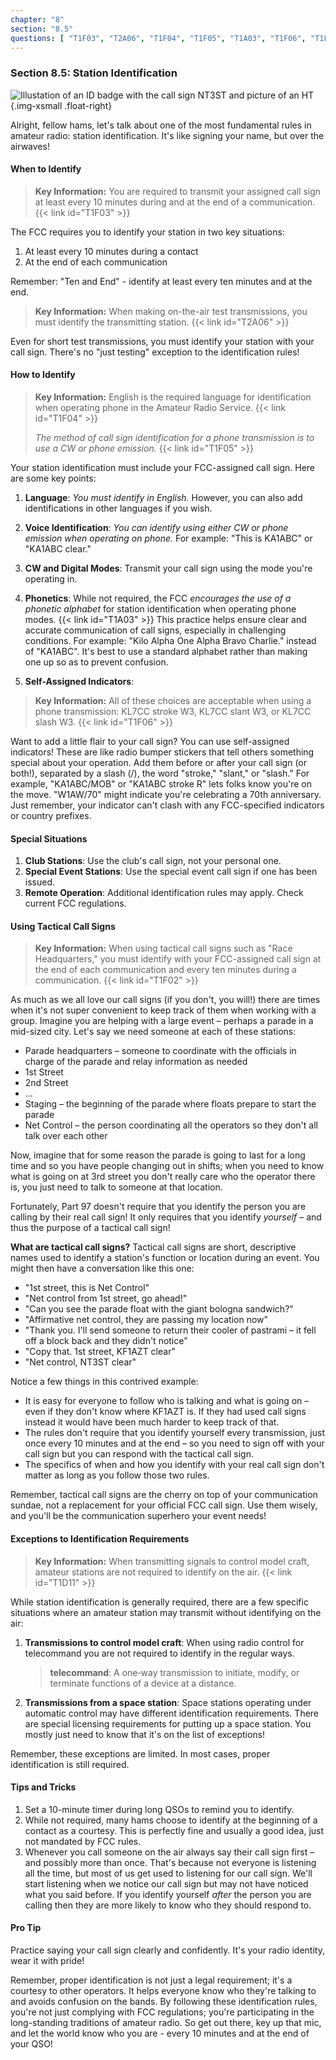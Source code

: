 ```yaml
---
chapter: "8"
section: "8.5"
questions: [ "T1F03", "T2A06", "T1F04", "T1F05", "T1A03", "T1F06", "T1F02", "T1D11" ]
---
```


### Section 8.5: Station Identification

![Illustation of an ID badge with the call sign NT3ST and picture of an HT](../../../images/idbadge.svg)
{.img-xsmall .float-right}

Alright, fellow hams, let's talk about one of the most fundamental rules in amateur radio: station identification. It's like signing your name, but over the airwaves!

#### When to Identify

> **Key Information:** You are required to transmit your assigned call sign at least every 10 minutes during and at the end of a communication. {{< link id="T1F03" >}}

The FCC requires you to identify your station in two key situations:
1. At least every 10 minutes during a contact
2. At the end of each communication

Remember: "Ten and End" - identify at least every ten minutes and at the end.

> **Key Information:** When making on-the-air test transmissions, you must identify the transmitting station. {{< link id="T2A06" >}}

Even for short test transmissions, you must identify your station with your call sign. There's no "just testing" exception to the identification rules!

#### How to Identify

> **Key Information:** English is the required language for identification when operating phone in the Amateur Radio Service. {{< link id="T1F04" >}}
>
> *The method of call sign identification for a phone transmission is to use a CW or phone emission.* {{< link id="T1F05" >}}

Your station identification must include your FCC-assigned call sign. Here are some key points:

1. **Language**: *You must identify in English.* However, you can also add identifications in other languages if you wish.

2. **Voice Identification**: *You can identify using either CW or phone emission when operating on phone.* For example: "This is KA1ABC" or "KA1ABC clear."

3. **CW and Digital Modes**: Transmit your call sign using the mode you're operating in.

4. **Phonetics**: While not required, the FCC *encourages the use of a phonetic alphabet* for station identification when operating phone modes. {{< link id="T1A03" >}} This practice helps ensure clear and accurate communication of call signs, especially in challenging conditions. For example: "Kilo Alpha One Alpha Bravo Charlie." instead of "KA1ABC". It's best to use a standard alphabet rather than making one up so as to prevent confusion.

5. **Self-Assigned Indicators**: 

> **Key Information:** All of these choices are acceptable when using a phone transmission: KL7CC stroke W3, KL7CC slant W3, or KL7CC slash W3. {{< link id="T1F06" >}}

Want to add a little flair to your call sign? You can use self-assigned indicators! These are like radio bumper stickers that tell others something special about your operation. Add them before or after your call sign (or both!), separated by a slash (/), the word "stroke," "slant," or "slash." For example, "KA1ABC/MOB" or "KA1ABC stroke R" lets folks know you're on the move. "W1AW/70" might indicate you're celebrating a 70th anniversary. Just remember, your indicator can't clash with any FCC-specified indicators or country prefixes.

#### Special Situations

1. **Club Stations**: Use the club's call sign, not your personal one.
2. **Special Event Stations**: Use the special event call sign if one has been issued.
3. **Remote Operation**: Additional identification rules may apply. Check current FCC regulations.

#### Using Tactical Call Signs

> **Key Information:** When using tactical call signs such as "Race Headquarters," you must identify with your FCC-assigned call sign at the end of each communication and every ten minutes during a communication. {{< link id="T1F02" >}}

As much as we all love our call signs (if you don't, you will!) there are times when it's not super convenient to keep track of them when working with a group. Imagine you are helping with a large event – perhaps a parade in a mid-sized city. Let's say we need someone at each of these stations:

* Parade headquarters – someone to coordinate with the officials in charge of the parade and relay information as needed
* 1st Street
* 2nd Street
* ...
* Staging – the beginning of the parade where floats prepare to start the parade
* Net Control – the person coordinating all the operators so they don't all talk over each other

Now, imagine that for some reason the parade is going to last for a long time and so you have people changing out in shifts; when you need to know what is going on at 3rd street you don't really care who the operator there is, you just need to talk to someone at that location.

Fortunately, Part 97 doesn't require that you identify the person you are calling by their real call sign! It only requires that you identify *yourself* – and thus the purpose of a tactical call sign!

**What are tactical call signs?**
Tactical call signs are short, descriptive names used to identify a station's function or location during an event. You might then have a conversation like this one:

* "1st street, this is Net Control"
* "Net control from 1st street, go ahead!"
* "Can you see the parade float with the giant bologna sandwich?"
* "Affirmative net control, they are passing my location now"
* "Thank you. I'll send someone to return their cooler of pastrami – it fell off a block back and they didn't notice"
* "Copy that. 1st street, KF1AZT clear"
* "Net control, NT3ST clear"

Notice a few things in this contrived example:

* It is easy for everyone to follow who is talking and what is going on – even if they don't know where KF1AZT is. If they had used call signs instead it would have been much harder to keep track of that.
* The rules don't require that you identify yourself every transmission, just once every 10 minutes and at the end – so you need to sign off with your call sign but you can respond with the tactical call sign.
* The specifics of when and how you identify with your real call sign don't matter as long as you follow those two rules.

Remember, tactical call signs are the cherry on top of your communication sundae, not a replacement for your official FCC call sign. Use them wisely, and you'll be the communication superhero your event needs!

#### Exceptions to Identification Requirements

> **Key Information:** When transmitting signals to control model craft, amateur stations are not required to identify on the air. {{< link id="T1D11" >}}

While station identification is generally required, there are a few specific situations where an amateur station may transmit without identifying on the air:

1. **Transmissions to control model craft**: When using radio control for telecommand you are not required to identify in the regular ways. 
   > **telecommand**: A one‐way transmission to initiate, modify, or terminate functions of a device at a 
distance.

2. **Transmissions from a space station**: Space stations operating under automatic control may have different identification requirements. There are special licensing requirements for putting up a space station. You mostly just need to know that it's on the list of exceptions!

Remember, these exceptions are limited. In most cases, proper identification is still required.

#### Tips and Tricks

1. Set a 10-minute timer during long QSOs to remind you to identify.
2. While not required, many hams choose to identify at the beginning of a contact as a courtesy. This is perfectly fine and usually a good idea, just not mandated by FCC rules.
3. Whenever you call someone on the air always say their call sign first – and possibly more than once. That's because not everyone is listening all the time, but most of us get used to listening for our call sign. We'll start listening when we notice our call sign but may not have noticed what you said before. If you identify yourself *after* the person you are calling then they are more likely to know who they should respond to.

#### Pro Tip

Practice saying your call sign clearly and confidently. It's your radio identity, wear it with pride!

Remember, proper identification is not just a legal requirement; it's a courtesy to other operators. It helps everyone know who they're talking to and avoids confusion on the bands. By following these identification rules, you're not just complying with FCC regulations; you're participating in the long-standing traditions of amateur radio. So get out there, key up that mic, and let the world know who you are - every 10 minutes and at the end of your QSO!
